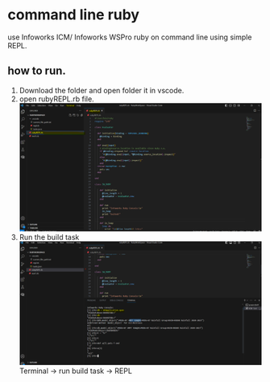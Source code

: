 # command line ruby
use Infoworks ICM/ Infoworks WSPro ruby on command line using simple REPL.
## how to run.
1) Download the folder and open folder it in vscode.
2) open rubyREPL.rb file.
   ![2](2.PNG)
4) Run the build task
   ![3](3.PNG)
  Terminal -> run build task -> REPL

